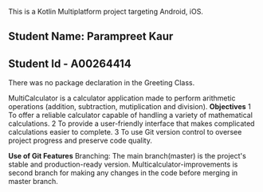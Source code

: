 This is a Kotlin Multiplatform project targeting Android, iOS.

## Student Name: Parampreet Kaur
## Student Id - A00264414
There was no package declaration in the Greeting Class.


MultiCalculator is a calculator application made to perform arithmetic operations (addition, subtraction, mutiplication and division).
**Objectives**
1 To offer a reliable calculator capable of handling a variety of mathematical calculations.
2 To provide a user-friendly interface that makes complicated calculations easier to complete. 
3 To use Git version control to oversee project progress and preserve code quality.

**Use of Git Features**
Branching: The main branch(master) is the project's stable and production-ready version.
Multicalculator-improvements is second branch for making any changes in the code before merging in master branch.
